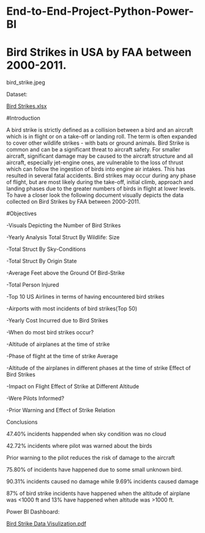 # End-to-End-Project-Python-Power-BI
# Bird Strikes in USA by FAA between 2000-2011.
bird_strike.jpeg

Dataset:

[Bird Strikes.xlsx](https://github.com/chirag481/End-to-End-Project-Python-Power-BI-/files/12498818/Bird.Strikes.xlsx)

#Introduction

A bird strike is strictly defined as a collision between a bird and an aircraft which is in flight or on a take-off or landing roll. The term is often expanded to cover other wildlife strikes - with bats or ground animals. Bird Strike is common and can be a significant threat to aircraft safety. For smaller aircraft, significant damage may be caused to the aircraft structure and all aircraft, especially jet-engine ones, are vulnerable to the loss of thrust which can follow the ingestion of birds into engine air intakes. This has resulted in several fatal accidents. Bird strikes may occur during any phase of flight, but are most likely during the take-off, initial climb, approach and landing phases due to the greater numbers of birds in flight at lower levels. To have a closer look the following document visually depicts the data collected on Bird Strikes by FAA between 2000-2011.

#Objectives

-Visuals Depicting the Number of Bird Strikes 

-Yearly Analysis Total Struct By Wildlife: Size

-Total Struct By Sky-Conditions 

-Total Struct By Origin State 

-Average Feet above the Ground Of Bird-Strike 

-Total Person Injured 

-Top 10 US Airlines in terms of having encountered bird strikes 

-Airports with most incidents of bird strikes(Top 50) 

-Yearly Cost Incurred due to Bird Strikes 

-When do most bird strikes occur? 

-Altitude of airplanes at the time of strike 

-Phase of flight at the time of strike Average 

-Altitude of the airplanes in different phases at the time of strike Effect of Bird Strikes 

-Impact on Flight Effect of Strike at Different Altitude 

-Were Pilots Informed? 

-Prior Warning and Effect of Strike Relation

Conclusions

47.40% incidents happended when sky condition was no cloud 

42.72% incidents where pilot was warned about the birds

Prior warning to the pilot reduces the risk of damage to the aircraft

75.80% of incidents have happened due to some small unknown bird.

90.31% incidents caused no damage while 9.69% incidents caused damage

87% of bird strike incidents have happened when the altitude of airplane was <1000 ft and 13% have happened when altitude was >1000 ft.



Power BI Dashboard:

[Bird Strike Data Visulization.pdf](https://github.com/chirag481/End-to-End-Project-Python-Power-BI-/files/12498747/Bird.Strike.Data.Visulization.pdf)
